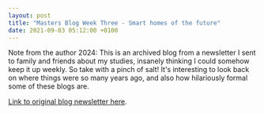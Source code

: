 ```yaml
---
layout: post
title: "Masters Blog Week Three - Smart homes of the future"
date: 2021-09-03 05:12:00 +0100
---
```


Note from the author 2024: This is an archived blog from a newsletter I sent to family and friends about my studies, insanely thinking I could somehow keep it up weekly. So take with a pinch of salt! It's interesting to look back on where things were so many years ago, and also how hilariously formal some of these blogs are.

[Link to original blog newsletter here](/archived/20210903.html).